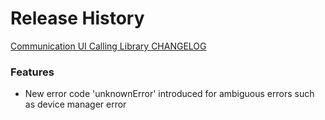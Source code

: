 # Release History

[Communication UI Calling Library CHANGELOG](docs/CHANGELOG_UI_CALLING.md)

### Features
- New error code 'unknownError' introduced for ambiguous errors such as device manager error 
